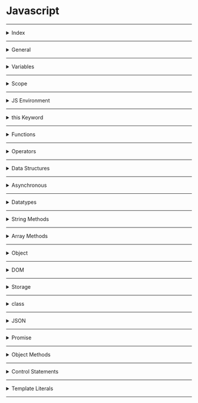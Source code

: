 # Javascript

---

<details>
<summary>Index</summary>

### Index

- General
- variables  
- Scope
- JS Environment
- this Keyword
- Functions
- Built-in Higher-Order Array Methods
- Asynchronous
- Datatypes
- Code Working
- String Methods
- Array Methods
- DOM
</details>

---

<details>
<summary>General</summary>


### General

##### What is **Javascript**?  
**JavaScript** is a scripting language for web pages.  
we can also use Javascript on server-side as NodeJS.

we can create Dynamic Webpages by combinning HTML & Javascript.

##### Javascript Advantages
  - Server interaction is less.
  - Immediate response to the users.

##### Is JavaScript typed dynamically?
Yes, JavaScript is a dynamically typed language. Because

* We can declare a variable without specifying the data type
* We can change the data type of the variable when it is reassigned



#####  Display Javascript Output

  ```Javascript
// console
console.log("Hello World");

// textContent
let myElement = document.getElementById("myElement");
myElement.textContent = "Hello World";

// innerHTML
let myElement = document.getElementById("myElement");
myElement.innerHTML = <h1>Hello World</h1>;

// write
document.write("Hello World");

// alert
window.alert("Hello World");

//prompt
window.promt("Hello World");
  ```


##### What is an ECMAScript?
ECMAScript stands for __European Computer Manufacturers Association Script__.

It is a Standard for scripting languages.
Languages like Javascript are based on the ECMAScript standard.
It specifies the core features that a scripting language should provide and how those features should be implemented.


</details>

---

<details>
<summary>Variables</summary>

### Variable

Variables are like containers. we can use these containers to store data during program execution. we can mention a name for identify a particular container. So those named Containers are called variables. we can manipulate the data in the containers by reffering that variable name.

we can store different types of data in the containers. In programming languages, we have some categories in data.

Javascript supports various data types: 
1. number 
2. string
3. boolean
4. null
5. undefined

we can assign a value to the variable with the help of assignment Operator( = ).

##### __Define a Variable__
we can create variables using __Variable Declaration__ keywords .
In Javascript we can define a variable in 3 ways,

##### Declaration Keywords
1. var
2. let
3. const


##### Rules of Define a Variable

##### syntax

`Definition = Initialization`  
`declarationKeyword variableName = value;`


#### var
If a variable declare using var, then initialization is not mandatory. This variable can be re-assigned and re-declared.  
If a variable is declared inside a function, it is function-scoped. Else, it is global-scoped.

#### let 
If a variable is declared using let, then initialization is not mandatory. This variable can be re-assigned.  
we can't re-declare the same variable.

#### const 
If a variable is declared using const, then initialization is mandatory. Once the variable is initialized with a value, then it can't be re-assigned.  
const variable maintain constant values.

##### Differences between __var__, __let__ and __const__

| Declaration Keyword | Possible                                       | Not-Possible                  |
| ------------------- | ---------------------------------------------- | ----------------------------- |
| __var__                 | Initialization , Re-Assignment, Re-Declaration |                               |
| __let__                 | Initialization , Re-Assignment                 | Re-Declaration                |
| __const__               | Initialization                                 | Re-Assignment, Re-Declaration |


##### Memory Storage

Global Memory : __var__

Block Memory : __let, const__

#### Types of Variables


1. Local Variable
2. Global Variable


#### Local Variable
If a variable is created inside a block, that type of variable is called Local Variable.  


*Example* :  
variable is created inside a function, When a function is called, its local variables are created, and when the function finishes it's executing, automatically those local variables are destroyed.  

Local variables are useful for temporary data storage within Block that should not interfere with other parts of the program. The Local Variable memory is created in the the Local Scope.
we can access these Local Variables only within that particular block of code.

#### Global Variable
If a variable is created outside of a block is called Global variable.
These Global Variables available upto end of the program execution.
These Global Variables can be accessed at any part of the code including Functions also.  
The Global Variable memory is created in the global scope.


##### Temporal Dead Zone
A block's __temporal dead zone__ starts at the beginning of the block's local scope. It ends when the computer fully initializes your variable with a value.  
From Hoisting to assigns some value to the variable is called temporal dead zone.  

we can't access the variables, when Variable in __TDZ__

```Javascript 
{
  // myVar TDZ starts here (at the beginning of this block's local scope)
  // myVar TDZ continues here
  // myVar TDZ continues here
  console.log(myVar); // returns ReferenceError because myVar continues here
  // myVar TDZ continues here
  // myVar TDZ continues here
  let myVar = "Vegetable Fried Rice"; // bestFood's TDZ ends here
  // myVar TDZ does not exist here
  // myVar TDZ does not exist here
}
```

#### Errors
Errors are 2 types:
1. syntaxError
2. Runtime Error

##### SyntaxError
 Missing initializer in const declaration because it is a constant type already mentioned and declared.  
 Identifier 'a' has already been declared.  
 If we are not folloing rules of language, then we got syntax error.

##### Runtime Error
*  __ReferenceError__
   - When Javascript Engine tries to findout a specific variable inside the memory space but that variable does not exist in the memory space.
   - Cannot access 'a' before initialization .   
   - 'c' is not defined.  
   - If a variable in the __TDZ__, we cannot access that particular variable.


* __TypeError__ 
   * Assignment to constant variable.  
   * A Type error can be thrown when we try to make an operation on the incorrect data type.

</details>

---

<details>
<summary>Scope</summary>

### Scope
Memory storage location is called scope.  

we have 3 scopes in Javascript  
1. Global Scope (Global + Script)
2. Block Scope
3. Local Scope (Function Scope)

In Global Level with declaration keywords **let** and **const**, It maintain seperate memory with script scope.  


##### what is Block ?
Block is used to combine multiple Javascript statements into one group.  

Block is { }

Block memory will be deleted after Execution completed.  
Each Block has it's own Lexical scope.

```javascript

// single statement, so we dont't use block.
if (true) console.log("Hello world");

// here we are using multiple statements, so we use block.
if (true){
    var a = 10;
    console.log(a);
}

```
##### Closure

**Closure** is a combination of a __function__ and its __lexical scope__ bundle together forms a Closure.

A closure gives the outer function's scope access to an inner function that means it can be used the varaibles and functions of its parent environment.. 

`Closure => local Memory + Lexical Environment of Parent`


##### Lexical Environment

Its Parent Memory

##### Uses of Closures
* Timer Functions
* Events
* ...etc


##### Disadvantages of Closures
  * Over consumption of memory
  * Memory Leak
  * Freeze browser


##### Garbage Collector

Garbage collector is like program in the browser of the javascript engine.

In JavaScript, the garbage collector automatically __identifies__ and __removes__ unreferenced objects, freeing up memory to improve performance and prevent memory leaks in the application.

</details>

---

<details>
<summary>JS Environment</summary>

 ### Javascript Runtime Environment

 ##### Components
 1. Code
 2. JS Runtime Environment
 3. JS Engine
 4. Web APIs
 5. Microtask Queue
 6. Callback Queue
 7. Event Loop 

#### Code
![Code](Assets/JS_Environment/Javascript_Code.jpg)

#### JS Runtime Environment
![JS Runtime Environment](Assets/JS_Environment/Javascript_Runtime_Environment.jpg)

#### JS Engine
![JS Engine](Assets/JS_Environment/Callstack.jpg)

#### Web APIs
![Code](Assets/JS_Environment/Web_APIs.jpg)


##### Execution Context
![Execution Context](Assets/JS_Environment/Execution_%20Context.jpg)

In Javascript, Everything happens inside an __Execution context__ .
The Execution context is like a big container.
Inside the Execution Context entire JavaScript code is executed. 
Execution Contex contains two components.

`Execution Context => Memory Component + code Component`

`Execution Context => Creation Phase + Execution Phase`


##### Phases of Execution Context

1. Memory phase
2. Code Phase


##### __Memory Component__ (Variable Environment) 
In Memory Component all the variables and functions are stored as key-value pairs.
When the JavaScript engine allocates memory to a variable, it stores a special value `undefined` in it. In the case of functions, it stores the entire function inside the memory space.  
`pair = key : value`

##### __Code Component__ (Thread of Execution)

Code component is the place where code is executed one line at a time. It is also called the **Thread of Execution**.

In this phase, variables in memory component will be initialized.

JavScript is a **synchronous**, **single-threaded** language, which means that it can only execute one line of code at a time in a specific order. It can only move to the next line when the execution of the current line is completed.

single-threaded -> javascript only execute single line (one command) at a time.

synchronous -> Javascript execute next line when once current line execution is finished.

##### Callstack

Before execute the Javascript code, the Global Execution context will be created.  

The execution context is created in two phases : 
  * Memory creation phase - JS will allocate memory to variables and functions.
  * Code execution phase

callstack plays an important role in managing the execution of a program.

callstack handles, automatically create & delete operations of Execution Context.

When a function is invoked, a new execution context is added to the top of the call stack. Once the function execution is completed, its execution context is removed from the top of the call stack.


##### Hoisting

Hoisting is a javascript mechanism where __function declarations__ are moved to the top of their scope before code execution.

Hoisting is a JavaScript technique.

Before Execution of the JS code, It create a Global Execution Context.

var keyword variables and function declarations are stored in Global Execution Context.

var keyword variable takes __undefined__ as a default value.

If it is a Function Declaraion, It will be stored entire function.


</details>

---

<details>
<summary>this Keyword</summary>

 ### __this__ keyword

##### Global space:

Any code write in javascript which is not inside a  function is called global space.

### window:
window object is created by javascript engine.
In window object we have lot of variables, methods and functions.
window object is a global object because it is created in the global space.
at the global level the window object is equal to __this__ object.

`window === this`


##### this

In JavaScript, __this__ keyword always refers to an object.  

* Function Declaration creates its own Execution Context.  
  `Function Declaration : Where the function called.`
* Arrow Functions can't create its own Execution context, but it takes from Lexical environment. So Arrow Function, They inherit the __this__ object from their surrounding context.
  `Arrow Function : Where the Function Declared.`

In the global scope, this refers to the global object. 
`window === this`  


```Javascript 
// this

// this refers to the Object on which we call our function.

// This function declaration is stored in window object.
function displayName(){
    console.log(this.name, this);
}

const myObject = {
    name:"Ande Praveen",
    displayName:displayName
};

var name = "Brendan Eich";


myObject.displayName();  // Ande Praveen
window.displayName();  // Brendan Eich
```

```Javascript 

// this

// Arrow Function
// where was the Function defined.

const myObject1 = {
    sayHello:function(){
        var hello = function(){
            console.log("Hello", this);
        }
        hello();
    }
};

const myObject2 = {
    sayBye:function(){
        var bye = () => {
            console.log("Bye", this);
        }
        bye()

    }
};

myObject1.sayHello();  // window
myObject2.sayBye();  // myObject2
```

##### this methods

we can manipulate the __this__ object with below methods.

* call
* apply 
* bind

###### call  
With __call__ we can invoke a method passing an owner object as an argument.

```Javascript 
const person1 = {
    name: 'Praveen',
    surname: 'Ande',
    sayName: function() {
        return this.name + " " + this.surname;
    }
}

const person2 = {
    name: 'Brenden',
    surname: 'Eich'
}

console.log(person1.sayName.call(person2));  // Brenden Eich
```


</details>

---

<details>
<summary>Functions</summary>

##### Functions
Functions are heart ♥ of Javascript.

A JavaScript Function is a block of code designed to perform a particular task. A JavaScript function is executed when calls it.

We can define the code once, and use it many times. We can use the same code many times with different arguments, to produce different results (We can reuse code ).

#### Types of Functions

1. Function Declaration
2. Function Expression
3. Arrow Function
4. Anonymous Function
5. Named Function
6. Callback Function
7. First Class Function
8. Higher Order Functions

```javascript
// Function Declaration

function a() {
	console.log('Function Declaration');
}

a();

```

```javascript
// Function Expression

// function acts like a value.
let a = function () {
	console.log('Function Expression');
};
a();

```


```javascript

// Arrow Function

// function acts like a value.
let a = () => {
	console.log('Arrow Function');
};

a();
```


```Javascript
// Anonymous Function
// A function without a name is called Anonymous Function.

var a = function () {
	console.log('Anonymous Function');
};

a();

// These anonymous functions are used at where functions used as values.


```

```javascript
// Named Function

// A function with name is called Named Function
var a = function b() {
	console.log('Named Function');
};

a();

```

##### Difference between __Parameter__ and __Argument__

```javascript

// we create function with parameters
function a(parameter1, parameter2){
    console.log(parameter1, parameter2);
}


var argument1 = 10;
var argument2 = 20;

// we execute the function with arguments
a(argument1, argument2);
```

##### Callback Function
pass a function as a parameter is called callback function.

##### First class Functions
we can send functions as arguments, we can use function as a values..etc

##### Higher Order Functions
These Functions follows DRY Principle..  
__DRY__ Principle => Don't Repeat Yourself


##### Over Ridding

When we define the multiple functions with the same name, then the last defined one will be called. It is called Function Overriding.

JavaScript supports Function Overriding.

</details>

---

<details>
<summary>Operators</summary>

### Operators

1. Assignment
   * `=`
2. Arithmetic
   * `+ - * /`
3. Shorthand Math
   * `+=   -=  *=   /=`
4. Unary
   * `++   --`
5. Conditional 
   * `==   ===   !=   !===   <   >   <=   >=`
6. Logical
   * `&& || !`
7. Spread
   * `...` three dots
   * spread operator used to unpack the items in an Object or Array.
8.  Rest
   * we can pack multiple values into an array.
9.  Ternary
    * `let variable = condition ? if-block : else-block;`


##### Loose Equal to ( == )
Loose equality compares two values for equality but doesn't compare type of values.

```Javascript
console.log(2 == "2"); // Output: true

```
##### Strict Equal to ( === )
Strict equality compares two values for equality including type of values.

```Javascript
console.log(2 === "2"); // Output: false
```

##### Spread Operator 
The Spread Operator is used to unpack an iterable (e.g. an array, object, etc.) into individual elements.

```Javascript
let arr1 = [2, 3];
let arr2 = [1, ...arr1, 4];

console.log(arr2);  // Output: [1, 2, 3, 4]
```

##### Rest Parameter
With Rest Parameter, we can pack multiple values into an array.

```Javascript
function numbers(...args) {
console.log(args);  // Output: [1, 2, 3]
}

numbers(1, 2, 3);
```
</details>

---

<details>
<summary>Data Structures</summary>

### Data Structures
Data Structure allow us to store and organize data efficiently.
This makes us access and performs operations on the data smoothly.  
In javascript, we have built-in Data structures like,
1. Arrays
2. Objects
3. Maps
4. Sets

</details>

---

<details>
<summary>Asynchronous</summary>

### Asynchronous  

Javascript cannot wait for anyone.

Some Javascript tasks may take time to complete, such as  
* fetch -> fetching data from External database,  
* timer -> perform tasks with timer
* Events -> responding to user input.

JavaScript doesn't wait for these Operations to finish and instead moves on to execute other code.

1. Callback Queue
2. Microtask Queue

##### Callback Queue
The purpose of the Callback Queue is to manage and execute functions (callbacks) in a specific order, typically after some asynchronous operation has completed.

- setInterval
- setTimeout
- Events

Timer Events takes callback function attach the timer and when the timer expires then push into the Callback Queue.


##### Microtask Queue
fetch always return a Promise.  
A Promise is an object representing the eventual completion or failure of an asynchronous operation.  
we don't know how much of time take to __resolve__ or __reject__ the Promise. 

- fetch
- Promise Object


```javascript
// create Own Promise

function createOrder(){
    const ownPromise = new Promise((resolve, reject) => {
        if (true){
            const err = new Error("Cart in not valid");
            reject(err);
        }
        else{
            const orderId = "12345";
            resolve(orderId);
        }
    });

    return ownPromise;
}

const promise = createOrder()
console.log(promise);

promise
.then((orderId) => console.log(orderId))
.catch((error) => {
    console.log(error.message);
});

```

##### Event Loop
Event Loop continuosly monitoring whether callstack is empty or not.  
if callstack is empty then checks the Microtask Queue & callback Queue. 
if there is any Microtask functions or callback functions , it automatically push it to the callstack delete from queue.  

Here Microtask Queue has more priority than the Callback Queue.

</details>

---

<details>
<summary>Datatypes</summary>

##### Datatypes

The `typeof()` operator is used to find the type of value.

1. __Primitive Datatypes__  
  Primitives are immutable.  Primitives are passed by value.
   - number
   - string
   - boolean
   - undefined
   - null
   

1. __Reference Datatypes__   
  References are mutable.  References are passed by reference.
   -  Arrays
   - Objects
   - Maps
   - Sets
   - NaN

##### undefined
If a variable already is already declared, but value is not assigned to that variable, then it takes undefined as its value.

variable is defined but It is using before Initialization.  

The datatype of undefined is undefined itself.

undefined is special keyword using for placeholder.
Variable is already initialized but javascript in the memory phase assigned a default value __undefined__.


##### not defined
we didn't declare a variable.
so memory is not allocated for that particular variable.

##### null
null can be assigned to a variable as a representation of no value. 
It is used when we intentionally want a variable but don't need a value to it.   
The datatype of null is object. 

##### Data Structures

Data Structures allow us to store and organize data efficiently. This makes us access and performs operations on the data smoothly.

##### NaN
The NaN property represents Not-a-Number value. The typeof of a NaN returns a Number.

```Javascript 
isNaN(345); // returns false
isNaN(undefined); // returns true
```

</details>

---

<details>

<summary>String Methods</summary>

#### String Manipulation Methods

* Conversion
  - `let output = myString.toUpperCase();`
  - `let output = myString.toLowerCase();`
  - `let output = myNumber.toString();`
* Checking
  -  `let output = myString.includes(part);`
  -  `let output = myString.startsWith(part);`
  -  `let output = myString.endsWith(part);`
* Cutting
  - `let listItems = myString.split(separator);`
  - `let slicedPart = myString.slice(startIndex, endIndex);`
  - `let subString = myString.substring(startIndex, endIndex);`
* Combinning
  - `combinedString = myString1.concat(myString2);`
* Updating 
  - `let trimmedString = myString.trim();`
  - `let output = myString.replace(searchValue, replaceValue);`
* Finding 
  - `let partStartIndex = myString.indexOf("part")`;

</details>

---

<details>
<summary>Array Methods</summary>

### Array Methods
An Array holds an ordered sequence of items. 

##### Normal Array Methods

* Finding
  - `let result = myArray.includes(item);`
  - `let result = myArray.indexOf(item);`
  - `let result = myArray.lastIndexOf(item);`
  - `let firstItem = Array.find(Testing Function);`
  - `let firstItemIndex = Array.findIndex(Testing Function);` 
  - `let arrayLength = myArray.length;` 
* Adding
  -  `myArray.push(lastItem);`
  -  `myArray.unshift(firstItem);`
  -  `myArray.splice(start, deleteCount, item1, item2...);`
* Removing
  - `let lastItem = myArray.pop();`
  - `let firstItem = myArray.shift();`
* Combining
  - `let newArray = myArray1.concat(myArray2);`
  - `let joinedString = myArray.join(separator);`
* Cutting
  - ` let arrayPart = myArray.slice(startIndex, endIndex);`
* Sorting
  - `myArray.sort();`


##### Higher Order Array Methods
These Methods are Iterate over each item of the Array and do some operations.

* __map__ 
  -  `let newArray = myArray.map(callback(currentValue, index, arr));`
  - Here index and arr are optional arguments.
 ```Javascript 
const myArray = [1, 2, 3, 4];
const output = myArray.map((eachItem) => eachItem * eachItem);
  console.log(output); // [ 1, 4, 9, 16 ] 
```

* __filter__
  -  `let newArray = myArray.filter(callback(currentValue, index, arr))`;
  - Here index and arr are optional arguments.
  - 
  ```Javascript 
  const myArray = [1,2,3,4,-5,-7,12];
  const filteredArray = myArray.filter((eachItem) =>   eachItem > 0);
  console.log(filteredArray); // [ 1, 2, 3, 4, 12 ]
  ```

* __reduce__
-  `let finalValue = myArray.reduce(callback(accumulator, currentValue, index, arr));`
  - Here accumulator is the initialValue or the previously returned value of the function and currentValue is the value of the current element, index and arr are optional arguments.
  ```Javascript 
     const myArray = [1,2,3,4];
     const output = myArray.reduce((accumulator,eachItem) =>  (accumulator + eachItem));
    console.log(output); // 10  
  ```

* __forEach__ 
  -  myArray.forEach(callback(currentValue, index, arr));
  - Here index and arr are optional arguments.
```Javascript 
const myArray = [1, 2, 3, 4];

let squaresList = [];
let output = myArray.forEach((eachItem) => squaresList.push(eachItem * eachItem));
console.log(output); // undefined

console.log(squaresList);  // [ 1, 4, 9, 16 ]
```

* __every__
* The every() method tests whether all elements in the array pass the test implemented by the provided function. It returns a Boolean value.
  -  `let finalBool = myArray.every(function(currentValue, index, arr));`
  - Here index and arr are optional arguments
```Javascript 
let myArray = [1, 2, 3, 4, 5];
const isAllPositive = myArray.every((eachItem) => eachItem > 0);
console.log(isAllPositive);  // true
```

* __some__
  - The some() method tests whether at least one element in the array passes the test implemented by the provided function.  
  - `let finalBool = myrray.some(function(currentValue, index, arr));`
  - Here index and arr are optional arguments.

```Javascript 
let myArray = [1, 2, 3, 4, 5, -6, -7, -8];
const isAnyOnePositive = myArray.some((eachItem) => eachItem > 0);
console.log(isAnyOnePositive);  // true
```

* __reverse__
  - The reverse() method reverses the order of the elements in an array. The first array element becomes the last, and the last array element becomes the first.
  - `let reversedArray = myArray.reverse();`

```Javascript
let myArray = [1, 2, 3, 4, 5];
console.log(myArray);  // [ 1, 2, 3, 4, 5 ]

let reversedArray = myArray.reverse();
console.log(reversedArray);  // [ 5, 4, 3, 2, 1 ]
```

* __flat__
- The flat() method creates a new array with all sub-array elements concatenated into it recursively up to the specified depth.
- `let newArray = myArray.flat(depth);`


```Javascript 
let myArray = [[1, [2, [[3, 4]], 5]]];
console.log(myArray);  // [[1, [2, [[3, 4]], 5]]]

let flatArray = myArray.flat(4);
console.log(flatArray);  // [ 1, 2, 3, 4, 5 ]
```

</details>

---

<details>
<summary>Object</summary>

### Object

##### Object Destructuring
we make object key to a variable.  
To unpack properties from Objects, we use Object Destructuring. The variable name should match with the key of an object.  

```javascript
let person = {
  firstName: "Rahul",
  lastName: "Attuluri",
  age: 28,
};

let { age } = person;

console.log(age); // Output: 28
```

</details>

---

<details>
<summary>DOM</summary>

#### DOM 

Document Object Model (DOM) is the structured representation of the HTML document created by the browser.  
It allows Javascript to manipulate, structure and style of our website.

##### Real DOM
Real DOM is nothing but DOM. __DOM__ stands for __Document Object Model__. It is a structured representation of the HTML elements that are present in a webpage.
It represents the entire UI of your application.

##### Access HTML Element
* getElementsByClassName('classname'): Returns all the elements that have the specified class name. It returns an array-like object.

* getElementById('id'): Returns the element that has the specified id.

* getElementsByTagName('tagname'): Returns all the elements that have the specified tag name. It returns an array-like object.

* querySelector(): Takes CSS style selector as argument and returns the first selected HTML element.

```Javascript 
// Old Format
let element = document.getElementByTagName("div");  // <div>
let element = document.getElementById("test");  // <div id="test">
let element = document.getElementByClass("test");  // <div class="test"> 

// New Format
let element = document.querySelector("div");  //  <div>
let element = document.querySelector("#test"); // <div id="test">
let element = document.querySelector(".test");   // <div class="test">
let element = document.querySelectorAll(".test");   // <div class="test">
let childElement = document.querySelector('div .parent #child');
```

##### Javascript DOM properties

   
   * Value
     - textContent
   * CSS
     - style
   * Attribute
     - htmlFor, src, checked
     - `element.setAttribute(attribute, value);`
   * classList
   

##### DOM manipulation
DOM manipulation is interacting with the DOM to modify the HTML document that is to be rendered on the web browser.

javascript offers 3 ways to add an Event Listener to a DOM element.

1. Inline event Listener

```Javascript 
// inline event Listener => onclick used in html

function greeting(){
    console.log("Inline Event Listener worked");
}
```
2. onevent listener

```Javascript 
// onevent

// onEvent Listener used in javascript with html element id.

let greetBtn = document.getElementById("greetBtn");

greetBtn.onclick = function(){
    console.log("onEvent Listener is working");
};
```
3. addEventListener

```Javascript 
// addEventListener()

/*
	It is a modern approach to add an event listener.
	element.addEventListener(event, function);
	element => HTML element
	event => event name
	function => callback function
*/

// htmlElement.addEventListener(eventName, callbackFunction);
let greetBtn = document.getElementById("greetBtn");

greetBtn.addEventListener("click", function(){
    console.log("addEventListener is working");
});
```



##### Events
  * Mouse Events 
     - mousedown, mouseup, click, dblclick, mousemove, mouseover, mousewheel, mouseout   
  * Keyboard Events
     - keydown, keypress, keyup  
  * Form Events 
     - focus, blur, change, submit  
  * window Events 
     - scroll, resize, load, unload  

  ##### preventDefault()
```Javascript
// Here in the form, it prevents the default behaviour of the submit event.
    event.preventDefault();
```
 
##### Element Manipulation
```Javascript 
/// DOM Manipulations


// Element selection through id
let myContainer = document.getElementById("myContainer");

// creating an HTML element
let headingElement = document.createElement('h1');
headingElement.textContent = "Hello World";
console.log(headingElement);

// adding an Element at End.
// Appending to Existing myContainer Element
myContainer.appendChild(headingElement);

// Removing the Element
myContainer.removeChild(headingElement);

```


</details>

---

<details>
<summary>Storage</summary>

### Storage

Storage Mechanism:
1. client-side Data storage:
client-side Data storage is storing the data on the client (user's machine).

1. Local Storage
2. Session Storage
3. Cookies
4. IndexedDB and many more.

2. server-side Data storage:

Server-side Data Storage is storing the data on the server.
##### localStorage
- The Local Storage allows web applications to store data locally within the user's browser. It is a Storage Object. Data can be stored in the form of key-value pairs.
- Local storage data never expires
- Local Storage can store up to 5 to 10 MB of data

`localStorage.setItem("Key", "Value");`  
`localStorage.getItem("Key");`  
`localStorage.removeItem("Key");`  
`localStorage.clear();`


##### Cookies
- `js-cookie` is the third-party package
- We can set an expiration for Cookies
- Cookies can store up to 4KB of data
- we can get undefined, when cookies is expired
 

```Javascript 
const token = Cookies.get("jwt_token"); // Assume that there is was a Cookie set with the key "jwt_token" with value the 1234
 
if (token === undefined) {
 console.log("Cookie is expired");
}
```

</details>

---

<details>
<summary>class</summary>

### class

##### Inheritance
Inheritance is a mechanism by which a class inherits methods and properties from another class.


```Javascript 
class SuperClass {
  constructor(property1) {
    this.property1 = property1;
  }
  method1() {}
}
class SubClass extends SuperClass {
  constructor(property1, property2) {
    super(property1);
    this.property2 = property2;
  }
  method1() {}
}
let myObject = new SubClass(argument1, argument2);
```

Here, SubClass inherits methods and properties from a SuperClass.

* The extends keyword is used to inherit the methods and properties of the superclass.

* Calling super() makes sure that SuperClass constructor() gets called and initializes the instance.

##### What is the Static keyword in JavaScript?
The static Keyword defines a static method or property for a class.

Static methods or Static properties cannot be called on instances of the class. They are called on the class itself.

```Javascript 
class Rectangle {
  constructor(height, width) {
    this.height = height;
    this.width = width;
  }

  static displayName = "Rectangle";
  static print() {
    return "Static method print() is called from Rectangle";
  }
}

console.log(Rectangle.displayName); // Output: Rectangle
console.log(Rectangle.print()); // Output: Static method print() is called from Rectangle

let rectangle1 = new Rectangle(10, 8);

console.log(rectangle1.displayName); // Output: undefined
console.log(rectangle1.print()); // TypeError: rectangle1.print is not a function
```

From the above example,

* Calling a Static property from a class instance will return undefined
* Calling a Static method from a class instance will throw an error


</details>

---

<details>
<summary>JSON</summary>

### JSON

**JSON** stands for **JavaScript Object Notation**.

It is a data representation format used for:

* Storing data (Client/Server)
* Exchanging data between Client and Server

JSON Methods

* stringify
* parse

```javascript
let profile = {
  name: "Rahul",
  age: 29,
  designation: "Web Developer"
};
```

```JSON
{
  "name": "Rahul",
  "age": 29,
  "designation": "Web Developer"
}
```
</details>

---

<details>
<summary>Promise</summary>

### Promise

Promise Methods
* The then method is called after the Promise is resolved.
* The catch method is called after the Promise is rejected.


 A Promise will be in any one of the three states

1. Pending : Neither fulfilled nor rejected.
2. Fulfilled : Operation completed successfully.
3. Rejected : Operation failed.

### Async and Await

The async/await simply gives you a synchronous feel to asynchronous code.   
The await keyword in JavaScript is used within an async function to pause the execution of that function until a promise is resolved. 

```Javascript 

// Asynchronous Execution

const url = "https://apis.ccbp.in/jokes/random";

fetch(url)
    .then((response) => {
        return response.json();
    })
    .then((jsonData) => {
        // statement 1
        console.log(jsonData)
    });


// statement 2
console.log("fetching done");


// The second statement won't wait until the first statement execution.
// In JS fetch() works asynchronously.
```
</details>

---
<details>
<summary>Object Methods</summary>

### Object Methods 

* Object.keys():

Object.keys() is a built-in JavaScript method that returns an array of a given object's property names. The array order reflects the sequence in which properties were defined in the object.


* Object.values():

Object.values() returns an array of a given object's property values, providing the values in the same sequence as properties were defined.

```Javascript 
let jsonObject = {
    "name": "John",
    "age": 25,
    "city": "New York"
};

let keys = Object.keys(jsonObject);   
let values = Object.values(jsonObject); 

console.log(keys);   // Outputs: ["name", "age", "city"]
console.log(values); // Outputs: ["John", 25, "New York"]
```
</details>

---


<details>
<summary>Control Statements</summary>

### Control Statements
#####  Conditional Statements
The conditional statement allows you to execute a block of code only when a specific condition true.

```javascript
let age = 30;

if (age > 30){
    console.log("Yes, His age is above 30 years");
}
else if(age === 30){
    console.log("His age is exactly 30 years");  // His age is exactly 30 years
}
else{
    console.log("Yes, His age is below 30 years");
}

```

##### Looping Stataments
Loops allow us to execute a block of code several times.

###### for loop
1. for-of
   - It gives values
2. for-in  
   - It gives Indexes of values
3. for loop


###### while loop
1. while loop
2. do-while loop


##### Jumping Statements

```Javascript 
let day = 4;

switch (day){
    case 0:
        console.log("Sunday");
        break;

    case 1:
        console.log("Monday");
        break;
    case 2:
        console.log("Tuesday");
        break;
    case 3:
        console.log("Wednesday");
        break;
    case 4:
        console.log("Thursday");  // Thursday
        break;
    case 5:
        console.log("Friday"); 
        break;
    case 6:
        console.log("Saturday");  
        break;
    default:
        console.log("Invalid"); 
}
```

</details>

---

<details>
<summary>Template Literals</summary>

### Template Literals (Template Strings)
* The Template Literals are enclosed by the backticks. => ` `
 * we can include the variable or expressions using a dollar sign with curly braces. => ${}

```Javascript 
let myName = "Ande Praveen";
let output = `Hello ${myName}`;
console.log(output);  // Hello Ande Praveen
```
</details>

---